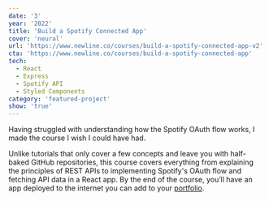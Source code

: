 ```yaml
---
date: '3'
year: '2022'
title: 'Build a Spotify Connected App'
cover: 'neural'
url: 'https://www.newline.co/courses/build-a-spotify-connected-app-v2'
cta: 'https://www.newline.co/courses/build-a-spotify-connected-app'
tech:
  - React
  - Express
  - Spotify API
  - Styled Components
category: 'featured-project'
show: 'true'
---
```


Having struggled with understanding how the Spotify OAuth flow works, I made the course I wish I could have had.

Unlike tutorials that only cover a few concepts and leave you with half-baked GitHub repositories, this course covers everything from explaining the principles of REST APIs to implementing Spotify's OAuth flow and fetching API data in a React app. By the end of the course, you’ll have an app deployed to the internet you can add to your [portfolio](/).
